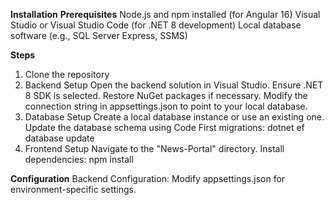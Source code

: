 **Installation**
  **Prerequisites**
    Node.js and npm installed (for Angular 16)
    Visual Studio or Visual Studio Code (for .NET 8 development)
    Local database software (e.g., SQL Server Express, SSMS)

**Steps**
1. Clone the repository
2. Backend Setup
   Open the backend solution in Visual Studio.
			Ensure .NET 8 SDK is selected.
			Restore NuGet packages if necessary.
			Modify the connection string in appsettings.json to point to your local database.
3. Database Setup
   Create a local database instance or use an existing one.
   Update the database schema using Code First migrations: dotnet ef database update
4. Frontend Setup
   Navigate to the "News-Portal" directory.
   Install dependencies: npm install

**Configuration**
	Backend Configuration: Modify appsettings.json for environment-specific settings.
 
